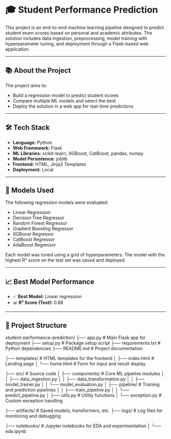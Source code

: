 # 🎓 Student Performance Prediction

This project is an end-to-end machine learning pipeline designed to predict student exam scores based on personal and academic attributes. The solution includes data ingestion, preprocessing, model training with hyperparameter tuning, and deployment through a Flask-based web application.

---

## 📚 About the Project

The project aims to:
- Build a regression model to predict student scores
- Compare multiple ML models and select the best
- Deploy the solution in a web app for real-time predictions

---

## 🛠️ Tech Stack

- **Language:** Python
- **Web Framework:** Flask
- **ML Libraries:** scikit-learn, XGBoost, CatBoost, pandas, numpy
- **Model Persistence:** joblib
- **Frontend:** HTML, Jinja2 Templates
- **Deployment:** Local

---

## 🤖 Models Used

The following regression models were evaluated:
- Linear Regression
- Decision Tree Regressor
- Random Forest Regressor
- Gradient Boosting Regressor
- XGBoost Regressor
- CatBoost Regressor
- AdaBoost Regressor

Each model was tuned using a grid of hyperparameters. The model with the highest R² score on the test set was saved and deployed.

---

## 📈 Best Model Performance

- ✅ **Best Model:** Linear regression
- 📊 **R² Score (Test):** 0.88

---

## 🧱 Project Structure

student-performance-prediction/
├── app.py                       # Main Flask app for deployment
├── setup.py                    # Package setup script
├── requirements.txt            # Python dependencies
├── README.md                   # Project documentation

├── templates/                  # HTML templates for the frontend
│   ├── index.html              # Landing page
│   └── home.html               # Form for input and result display

├── src/                        # Source code
│   ├── components/             # Core ML pipeline modules
│   │   ├── data_ingestion.py
│   │   ├── data_transformation.py
│   │   ├── model_trainer.py
│   │   └── model_evaluation.py
│   ├── pipeline/               # Training and prediction pipelines
│   │   ├── train_pipeline.py
│   │   └── predict_pipeline.py
│   ├── utils.py                # Utility functions
│   └── exception.py            # Custom exception handling

├── artifacts/                  # Saved models, transformers, etc.
├── logs/                       # Log files for monitoring and debugging

├── notebooks/                  # Jupyter notebooks for EDA and experimentation
│   └── eda.ipynb
